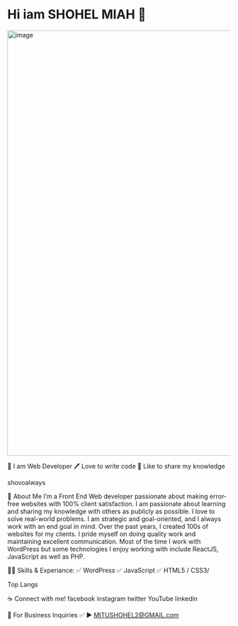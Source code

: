 #  Hi iam SHOHEL MIAH 👋
<img width="956" height="960" alt="image" src="https://scontent.fcgp27-1.fna.fbcdn.net/v/t39.30808-6/504085773_3973902672877277_7609607841418842570_n.jpg?_nc_cat=102&ccb=1-7&_nc_sid=a5f93a&_nc_eui2=AeEpdH4OGH_cCl7Vz0UPvtPfCFwUOUNANsIIXBQ5Q0A2wg3b-vDoeklIwOPMFASUtS0Yij2HUEbm_w74CO2qEDq2&_nc_ohc=4kFPffuno64Q7kNvwFdtmgx&_nc_oc=Adm97DAY7QcBW4LqE_bziO8n3WetSXEhYcU7V22m7NIxpktnO8_0Cl7pP2ymVqVX4gU&_nc_zt=23&_nc_ht=scontent.fcgp27-1.fna&_nc_gid=pFAILPlAwHNjNbH4jJLafg&oh=00_AfSGG5vGuzIpjGAjmYm_ui23SKdL0Yw7K6UV_ys481TF7g&oe=68939FC1" />



👑 I am Web Developer
🖊️ Love to write code
🎤 Like to share my knowledge

shovoalways

🚀 About Me
I’m a Front End Web developer passionate about making error-free websites with 100% client satisfaction. I am passionate about learning and sharing my knowledge with others as publicly as possible. I love to solve real-world problems. I am strategic and goal-oriented, and I always work with an end goal in mind. Over the past years, I created 100s of websites for my clients. I pride myself on doing quality work and maintaining excellent communication. Most of the time I work with WordPress but some technologies I enjoy working with include ReactJS, JavaScript as well as PHP.

👨‍💻 Skills & Experiance:
✅ WordPress
✅ JavaScript
✅ HTML5 / CSS3/


Top Langs

☕ Connect with me!
facebook instagram twitter YouTube linkedin

📧 For Business Inquiries
✅ ► MITUSHOHEL2@GMAIL.com
